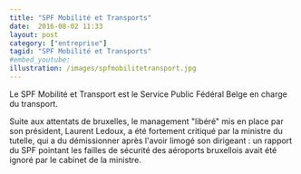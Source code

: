 ```yaml
---
title: "SPF Mobilité et Transports"
date:  2016-08-02 11:33
layout: post
category: ["entreprise"]
tagid: "SPF Mobilité et Transports"
#embed_youtube:
illustration: /images/spfmobilitetransport.jpg
---
```


Le SPF Mobilité et Transport est le Service Public Fédéral Belge en charge du transport.

Suite aux attentats de bruxelles, le management "libéré" mis en place par son président, Laurent Ledoux, a été fortement critiqué par la ministre du tutelle, qui a du démissionner après l'avoir limogé son dirigeant : un rapport du SPF pointant les failles de sécurité des aéroports bruxellois avait été ignoré par le cabinet de la ministre.
